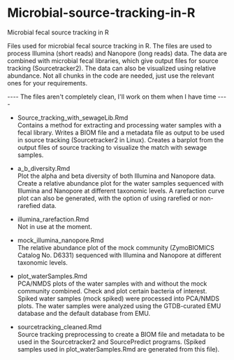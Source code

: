 # Microbial-source-tracking-in-R  
Microbial fecal source tracking in R

Files used for microbial fecal source tracking in R. The files are used to process Illumina (short reads) and Nanopore (long reads) data. The data are combined with microbial fecal libraries, which give output files for source tracking (Sourcetracker2). The data can also be visualized using relative abundance. Not all chunks in the code are needed, just use the relevant ones for your requirements.

---- The files aren't completely clean, I'll work on them when I have time ----

* Source_tracking_with_sewageLib.Rmd  
Contains a method for extracting and processing water samples with a fecal library. Writes a BIOM file and a metadata file as output to be used in source tracking (Sourcetracker2 in Linux).
Creates a barplot from the output files of source tracking to visualize the match with sewage samples.


* a_b_diversity.Rmd  
Plot the alpha and beta diversity of both Illumina and Nanopore data. Create a relative abundance plot for the water samples sequenced with Illumina and Nanopore at different taxonomic levels. A rarefaction curve plot can also be generated, with the option of using rarefied or non-rarefied data. 


* illumina_rarefaction.Rmd  
Not in use at the moment.

* mock_illumina_nanopore.Rmd  
The relative abundance plot of the mock community (ZymoBIOMICS Catalog No. D6331) sequenced with Illumina and Nanopore at different
taxonomic levels.

* plot_waterSamples.Rmd  
PCA/NMDS plots of the water samples with and without the mock community combined. Check and plot certain bacteria of interest.
Spiked water samples (mock spiked) were processed into PCA/NMDS plots.
The water samples were analyzed using the GTDB-curated EMU database and the default database from EMU.

* sourcetracking_cleaned.Rmd  
Source tracking preprocessing to create a BIOM file and metadata to be used in the Sourcetracker2 and SourcePredict programs.
(Spiked samples used in plot_waterSamples.Rmd are generated from this file).
